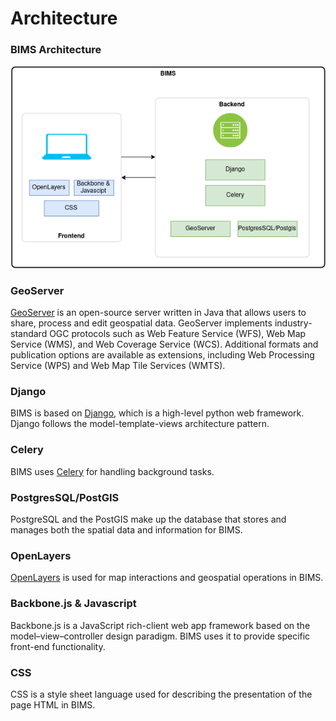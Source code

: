 # Architecture

### BIMS Architecture

![Architecture](img/bims-architecture.png)

### GeoServer

[GeoServer](http://geoserver.org) is an open-source server written in Java that allows users to share, process and edit geospatial data.
GeoServer implements industry-standard OGC protocols such as Web Feature Service (WFS), Web Map Service
(WMS), and Web Coverage Service (WCS). Additional formats and publication options are available as extensions,
including Web Processing Service (WPS) and Web Map Tile Services (WMTS).

### Django

BIMS is based on [Django](www.djangoproject.com), which is a high-level python web framework. Django follows the
model-template-views architecture pattern.

### Celery

BIMS uses [Celery](https://docs.celeryq.dev/en/stable/getting-started/introduction.html) for handling background tasks.

### PostgresSQL/PostGIS

PostgreSQL and the PostGIS make up the database that stores and manages both the spatial data and information for BIMS.

### OpenLayers

[OpenLayers](https://openlayers.org/) is used for map interactions and geospatial operations in BIMS.

### Backbone.js & Javascript

Backbone.js is a JavaScript rich-client web app framework based on the model–view–controller design paradigm. BIMS
uses it to provide specific front-end functionality.

### CSS

CSS is a style sheet language used for describing the presentation of the page HTML in BIMS.
